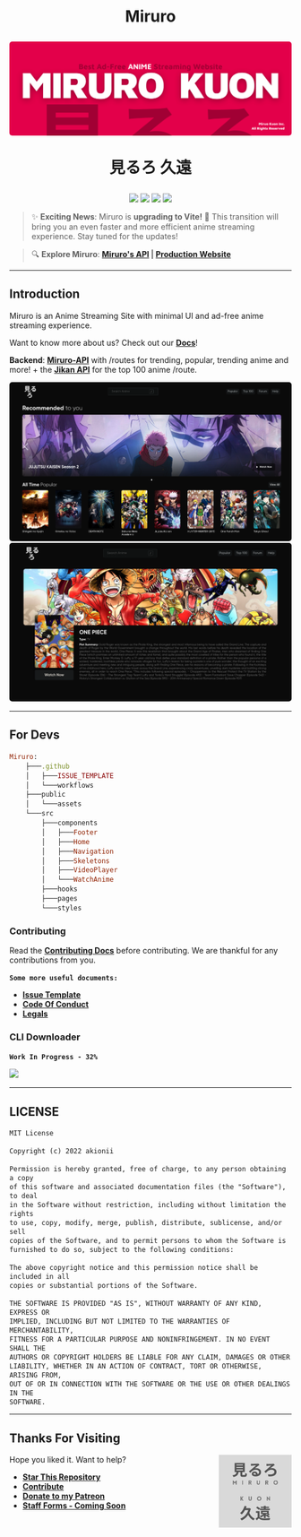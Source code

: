 <h1 align="center">
  <p align="center"><strong>Miruro</strong></p>
  <a href="https://github.com/akionii/Miruro/blob/master/src/assets/img/Cover.png"><img src="./src/assets/img/Cover.png" alt="Cover" style="border-radius: 5px"></a>
  
  見るろ 久遠
</h1>

<p align="center">
<a href="#"><img src="https://img.shields.io/badge/react-%2320232a.svg?style=for-the-badge&logo=react&logoColor=%2361DAFB"/></a>
<a href="#"><img src="https://img.shields.io/badge/vite-%23646CFF.svg?style=for-the-badge&logo=vite&logoColor=white&border"/></a>
<a href="#"><img src="https://img.shields.io/badge/vercel-%23000000.svg?style=for-the-badge&logo=vercel&logoColor=white"/></a>
<a href="#"><img src="https://img.shields.io/badge/javascript-%23323330.svg?style=for-the-badge&logo=javascript&logoColor=%23F7DF1E"/></a>

</p>

 >✨ **Exciting News**: Miruro is <strong>upgrading to Vite!</strong> 🚀 This transition will bring you an even faster and more efficient anime streaming experience. Stay tuned for the updates!

>🔍 **Explore Miruro**: **[Miruro's API](https://miruro-api.vercel.app) | [Production Website](https://miruro.vercel.app)**

---

## **Introduction**

Miruro is an Anime Streaming Site with minimal UI and ad-free anime streaming experience.

Want to know more about us? Check out our **[Docs](https://akionii.github.io/Miruro/docs)**!

**Backend**: **[Miruro-API](https://miruro-api.vercel.app)** with /routes for trending, popular, trending anime and more! + the **[Jikan API](https://https://jikan.moe/)** for the top 100 anime /route.

<img src="src/assets/img/Web.png" style="border-radius: 5px">
<img src="src/assets/img/Web-2.png" style="border-radius: 5px">

---

## **For Devs**

```ruby
Miruro:
    ├───.github
    │   ├───ISSUE_TEMPLATE
    │   └───workflows
    ├───public
    │   └───assets
    └───src
        ├───components
        │   ├───Footer
        │   ├───Home
        │   ├───Navigation
        │   ├───Skeletons
        │   ├───VideoPlayer
        │   └───WatchAnime
        ├───hooks
        ├───pages
        └───styles
```

### **Contributing**

Read the **[Contributing Docs](.github/CONTRIBUTING.md)** before contributing. We are thankful for any contributions from you.

**`Some more useful documents:`**

- **[Issue Template](.github/ISSUE_TEMPLATE/bug_report.md)**
- **[Code Of Conduct](.github/CODE_OF_CONDUCT.md)**
- **[Legals](/LICENSE)**

### **CLI Downloader**

**`Work In Progress - 32%`**

 <img src="https://i.pinimg.com/originals/2a/fa/b3/2afab331c7d9abc20eebd5e1bc4d10b8.gif" width=200>

---

## **LICENSE**

```
MIT License

Copyright (c) 2022 akionii

Permission is hereby granted, free of charge, to any person obtaining a copy
of this software and associated documentation files (the "Software"), to deal
in the Software without restriction, including without limitation the rights
to use, copy, modify, merge, publish, distribute, sublicense, and/or sell
copies of the Software, and to permit persons to whom the Software is
furnished to do so, subject to the following conditions:

The above copyright notice and this permission notice shall be included in all
copies or substantial portions of the Software.

THE SOFTWARE IS PROVIDED "AS IS", WITHOUT WARRANTY OF ANY KIND, EXPRESS OR
IMPLIED, INCLUDING BUT NOT LIMITED TO THE WARRANTIES OF MERCHANTABILITY,
FITNESS FOR A PARTICULAR PURPOSE AND NONINFRINGEMENT. IN NO EVENT SHALL THE
AUTHORS OR COPYRIGHT HOLDERS BE LIABLE FOR ANY CLAIM, DAMAGES OR OTHER
LIABILITY, WHETHER IN AN ACTION OF CONTRACT, TORT OR OTHERWISE, ARISING FROM,
OUT OF OR IN CONNECTION WITH THE SOFTWARE OR THE USE OR OTHER DEALINGS IN THE
SOFTWARE.
```

---

## **Thanks For Visiting**

<img src="./src/assets/logo2.png" width=130 align=right>

Hope you liked it. Want to help?

- **[Star This Repository](https://github.com/akionii/Miruro)**
- **[Contribute](https://github.com/akionii/Miruro/fork)**
- **[Donate to my Patreon](https://patreon.com/Miruro)**
- **[Staff Forms - Coming Soon](#)**
